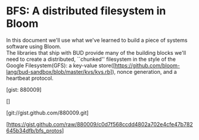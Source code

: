 # BFS: A distributed filesystem in Bloom

In this document we'll use what we've learned to build a piece of systems software using Bloom.  
The libraries that ship with BUD provide many of the building blocks we'll need to create a distributed,
``chunked'' filesystem in the style of the Google Filesystem(GFS):
a key-value store([https://github.com/bloom-lang/bud-sandbox/blob/master/kvs/kvs.rb]), nonce generation, and a heartbeat protocol.

[gist: 880009]

<script src="https://gist.github.com/880009.js"> </script>

[<script src="https://gist.github.com/880009.js"> </script>]

[git://gist.github.com/880009.git]

[https://gist.github.com/raw/880009/c0d7f568ccdd4802a702e4cfe47b782645b34dfb/bfs_protos]